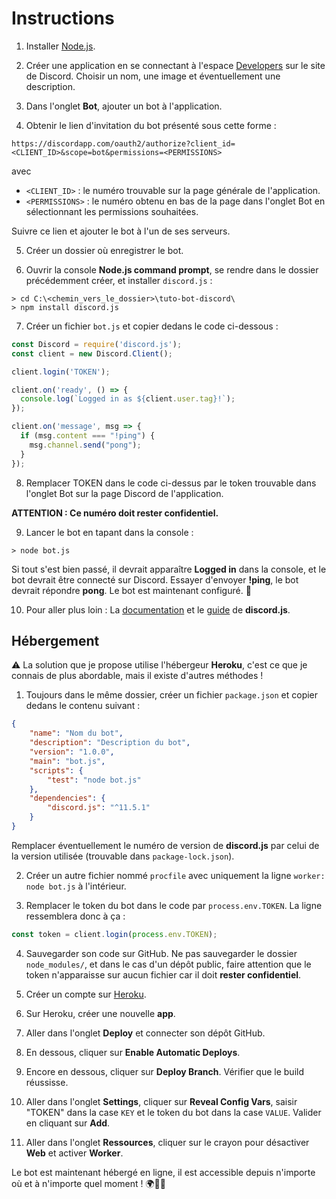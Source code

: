 # Instructions

1. Installer [Node.js](https://nodejs.org/en/).

2. Créer une application en se connectant à l'espace [Developers](https://discordapp.com/developers/applications/) sur le site de Discord. Choisir un nom, une image et éventuellement une description.

3. Dans l'onglet **Bot**, ajouter un bot à l'application.

4. Obtenir le lien d'invitation du bot présenté sous cette forme :

`https://discordapp.com/oauth2/authorize?client_id=<CLIENT_ID>&scope=bot&permissions=<PERMISSIONS>`

avec

* `<CLIENT_ID>` : le numéro trouvable sur la page générale de l'application.
* `<PERMISSIONS>` : le numéro obtenu en bas de la page dans l'onglet Bot en sélectionnant les permissions souhaitées.

Suivre ce lien et ajouter le bot à l'un de ses serveurs.

5. Créer un dossier où enregistrer le bot.

6. Ouvrir la console **Node.js command prompt**, se rendre dans le dossier précédemment créer, et installer `discord.js` :
```
> cd C:\<chemin_vers_le_dossier>\tuto-bot-discord\
> npm install discord.js
```

7. Créer un fichier `bot.js` et copier dedans le code ci-dessous :
```js
const Discord = require('discord.js');
const client = new Discord.Client();

client.login('TOKEN');

client.on('ready', () => {
  console.log(`Logged in as ${client.user.tag}!`);
});

client.on('message', msg => {
  if (msg.content === "!ping") {
    msg.channel.send("pong");
  }
});
```

8. Remplacer TOKEN dans le code ci-dessus par le token trouvable dans l'onglet Bot sur la page Discord de l'application.

**ATTENTION : Ce numéro doit rester confidentiel.**

9. Lancer le bot en tapant dans la console :
```
> node bot.js
```
Si tout s'est bien passé, il devrait apparaître **Logged in** dans la console, et le bot devrait être connecté sur Discord. Essayer d'envoyer **!ping**, le bot devrait répondre **pong**. Le bot est maintenant configuré. 👏

10. Pour aller plus loin : La [documentation](https://discord.js.org/#/docs/main/stable/general/welcome) et le [guide](https://discordjs.guide/) de **discord.js**.

## Hébergement

⚠ La solution que je propose utilise l'hébergeur **Heroku**, c'est ce que je connais de plus abordable, mais il existe d'autres méthodes ! 

1. Toujours dans le même dossier, créer un fichier `package.json` et copier dedans le contenu suivant : 
```json
{
	"name": "Nom du bot",
	"description": "Description du bot",
	"version": "1.0.0",
	"main": "bot.js",
	"scripts": {
		"test": "node bot.js"
	},
	"dependencies": {
		"discord.js": "^11.5.1"
	}
}
```
Remplacer éventuellement le numéro de version de **discord.js** par celui de la version utilisée (trouvable dans `package-lock.json`).

2. Créer un autre fichier nommé `procfile` avec uniquement la ligne `worker: node bot.js` à l'intérieur.

3. Remplacer le token du bot dans le code par `process.env.TOKEN`. La ligne ressemblera donc à ça :
```js
const token = client.login(process.env.TOKEN);
```

4. Sauvegarder son code sur GitHub. Ne pas sauvegarder le dossier `node_modules/`, et dans le cas d'un dépôt public, faire attention que le token n'apparaisse sur aucun fichier car il doit **rester confidentiel**.

5. Créer un compte sur [Heroku](https://www.heroku.com/).

6. Sur Heroku, créer une nouvelle **app**.

7. Aller dans l'onglet **Deploy** et connecter son dépôt GitHub.

8. En dessous, cliquer sur **Enable Automatic Deploys**.

9. Encore en dessous, cliquer sur **Deploy Branch**. Vérifier que le build réussisse.

10. Aller dans l'onglet **Settings**, cliquer sur **Reveal Config Vars**, saisir "TOKEN" dans la case `KEY` et le token du bot dans la case `VALUE`. Valider en cliquant sur **Add**.

11. Aller dans l'onglet **Ressources**, cliquer sur le crayon pour désactiver **Web** et activer **Worker**.

Le bot est maintenant hébergé en ligne, il est accessible depuis n'importe où et à n'importe quel moment ! 🌍🤖💬
